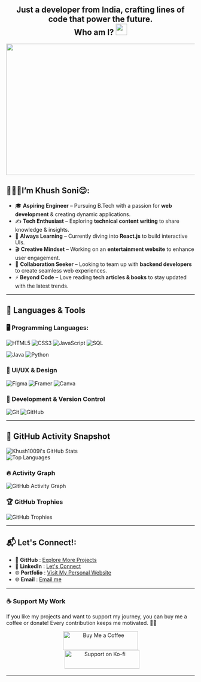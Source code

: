 
<h2 align="center">Just a developer from India, crafting lines of code that power the future.<br> Who am I?  <img src="https://media.giphy.com/media/hvRJCLFzcasrR4ia7z/giphy.gif" width="30px"></h2>



<div align="center">
<img src="https://media4.giphy.com/media/11KzOet1ElBDz2/giphy.gif?cid=6c09b952ufa3xxbbm0mpuadm2zaik3wjp4m9luz2ly0lyz8d&ep=v1_internal_gif_by_id&rid=giphy.gif&ct=g" height="350" width="700">
</div>


## 👨🏻‍💻I’m Khush Soni😉: 

- 🎓 **Aspiring Engineer** – Pursuing B.Tech with a passion for **web development** & creating dynamic applications.  
- ✍️ **Tech Enthusiast** – Exploring **technical content writing** to share knowledge & insights.  
- 📖 **Always Learning** – Currently diving into **React.js** to build interactive UIs.  
- 🎬 **Creative Mindset** – Working on an **entertainment website** to enhance user engagement.  
- 🤝 **Collaboration Seeker** – Looking to team up with **backend developers** to create seamless web experiences.  
- ⚡ **Beyond Code** – Love reading **tech articles & books** to stay updated with the latest trends.  

---

 
## 🚀 Languages & Tools  

### 🖥️ Programming Languages:
![HTML5](https://img.shields.io/badge/HTML5-%23E34F26.svg?style=flat&logo=html5&logoColor=white)   ![CSS3](https://img.shields.io/badge/CSS3-%231572B6.svg?style=flat&logo=css3&logoColor=white)  ![JavaScript](https://img.shields.io/badge/JavaScript-%23F7DF1E.svg?style=flat&logo=javascript&logoColor=black)   ![SQL](https://img.shields.io/badge/SQL-%234479A1.svg?style=flat&logo=mysql&logoColor=white)  

![Java](https://img.shields.io/badge/Java-%23ED8B00.svg?style=flat&logo=openjdk&logoColor=white)  ![Python](https://img.shields.io/badge/Python-%233776AB.svg?style=flat&logo=python&logoColor=white)  



### 🎨 UI/UX & Design  
![Figma](https://img.shields.io/badge/Figma-%23F24E1E.svg?style=flat&logo=figma&logoColor=white)   ![Framer](https://img.shields.io/badge/Framer-%230055FF.svg?style=flat&logo=framer&logoColor=white)  ![Canva](https://img.shields.io/badge/Canva-%2300C4CC.svg?style=flat&logo=canva&logoColor=white)  

### 🔧 Development & Version Control  
![Git](https://img.shields.io/badge/Git-%23F05032.svg?style=flat&logo=git&logoColor=white)   ![GitHub](https://img.shields.io/badge/GitHub-%23181717.svg?style=flat&logo=github&logoColor=white)  

---

<div>

## 🚀 **GitHub Activity Snapshot** 

![Khush1009i's GitHub Stats](https://github-readme-stats.vercel.app/api?username=Khush1009i&show_icons=true&theme=tokyonight&hide_border=true)  
![Top Languages](https://github-readme-stats.vercel.app/api/top-langs/?username=Khush1009i&layout=compact&theme=tokyonight&hide_border=true)  

### 🔥 **Activity Graph**  
![GitHub Activity Graph](https://github-readme-activity-graph.vercel.app/graph?username=Khush1009i&theme=tokyonight)

### 🏆 **GitHub Trophies**  
![GitHub Trophies](https://github-profile-trophy.vercel.app/?username=Khush1009i&theme=tokyonight&no-frame=true&margin-w=15)

</div>


---

## 📬 **Let's Connect!:**  

- 🚀 **GitHub**     :  [Explore More Projects](https://github.com/khush1009i)  
- 💼 **LinkedIn**   :  [Let's Connect](https://www.linkedin.com/in/khush-soni?utm_source=share&utm_campaign=share_via&utm_content=profile&utm_medium=android_app)  
- 🌐 **Portfolio**  :  [Visit My Personal Website](https://khushsoni.framer.website/)  
- 🌐 **Email**      :  [Email me](mailto:your-sonikhush004@gmail.com)

---

### ☕ **Support My Work**  

If you like my projects and want to support my journey, you can buy me a coffee or donate! Every contribution keeps me motivated. 🚀💙  

<p align="center">
  <a href="https://www.buymeacoffee.com/khush_soni">
    <img src="https://cdn.buymeacoffee.com/buttons/v2/default-yellow.png" height="50" width="200" alt="Buy Me a Coffee">
  </a> <br> 
  &nbsp;
  <a href="https://ko-fi.com/khushsoni">
    <img src="https://cdn.ko-fi.com/cdn/kofi3.png?v=3" height="50" width="200" alt="Support on Ko-fi">
  </a>
</p>  

---


<!--
### Random Dev Quote:<br>
  ![](https://quotes-github-readme.vercel.app/api?type=horizontal&theme=radical)

--- 

<div align="center"><img src="https://komarev.com/ghpvc/?username=khush1009i&color=dc143c&style=for-the-badge" alt="Profile Views" style="height:90";>
</div>
